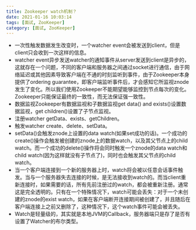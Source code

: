 ```yaml
---
title: Zookeeper watch机制？
date: 2021-01-16 10:03:14
tags: [面试, ZooKeeper]
category: [面试, ZooKeeper]
---
```


* 一次性触发数据发生改变时，一个watcher event会被发送到client，但是client只会收到一次这样的信息。
* watcher event异步发送watcher的通知事件从server发送到client是异步的，这就存在一个问题，不同的客户端和服务器之间通过socket进行通信，由于网络延迟或其他因素导致客户端在不通的时刻监听到事件，由于Zookeeper本身提供了ordering guarantee，即客户端监听事件后，才会感知它所监视znode发生了变化。所以我们使用Zookeeper不能期望能够监控到节点每次的变化。Zookeeper只能保证最终的一致性，而无法保证强一致性。
* 数据监视Zookeeper有数据监视和子数据监视get data() and exists()设置数据监视，get children()设置了子节点监视。
* 注册watcher getData、exists、getChildren。
* 触发watcher create、delete、setData。
* setData()会触发znode上设置的data watch(如果set成功的话)。一个成功的create()操作会触发被创建的znode上的数据watch，以及其父节点上的child watch。而一个成功的delete()操作将会同时触发一个znode的data watch和child watch(因为这样就没有子节点了)，同时也会触发其父节点的child watch。
* 当一个客户端连接到一个新的服务器上时，watch将会被以任意会话事件触发。当与一个服务器失去连接的时候，是无法接收到watch的。而当client重新连接时，如果需要的话，所有先前注册过的watch，都会被重新注册。通常这是完全透明的。只有在一个特殊情况下，watch可能会丢失：对于一个未创建的znode的exist watch，如果在客户端断开连接期间被创建了，并且随后在客户端连接上之前又删除了，这种情况下，这个watch事件可能会被丢失。
* Watch是轻量级的，其实就是本地JVM的Callback，服务器端只是存了是否有设置了Watcher的布尔类型。


